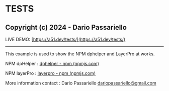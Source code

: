 # TESTS

## Copyright (c) 2024 - Dario Passariello

LIVE DEMO: [https://a51.dev/tests/](https://a51.dev/tests/)

---

This example is used to show the NPM dphelper and LayerPro at works.

NPM dpHelper : [dphelper - npm (npmjs.com)](https://www.npmjs.com/package/dphelper)

NPM layerPro : [layerpro - npm (npmjs.com)](https://www.npmjs.com/package/layerpro)

More information contact : Dario Passariello <dariopassariello@gmail.com>
